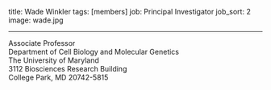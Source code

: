 title: Wade Winkler
tags: [members]
job: Principal Investigator
job_sort: 2
image: wade.jpg

---
Associate Professor<br>
Department of Cell Biology and Molecular Genetics<br>
The University of Maryland<br>
3112 Biosciences Research Building<br>
College Park, MD 20742-5815<br>